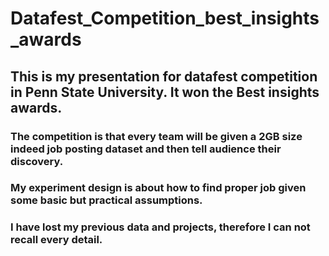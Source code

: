 # Datafest_Competition_best_insights_awards
## This is my presentation for datafest competition in Penn State University. It won the Best insights awards.
### The competition is that every team will be given a 2GB size indeed job posting dataset and then tell audience their discovery.
### My experiment design is about how to find proper job given some basic but practical assumptions.
### I have lost my previous data and projects, therefore I can not recall every detail.


